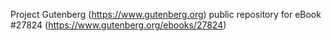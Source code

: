 Project Gutenberg (https://www.gutenberg.org) public repository for eBook #27824 (https://www.gutenberg.org/ebooks/27824)
